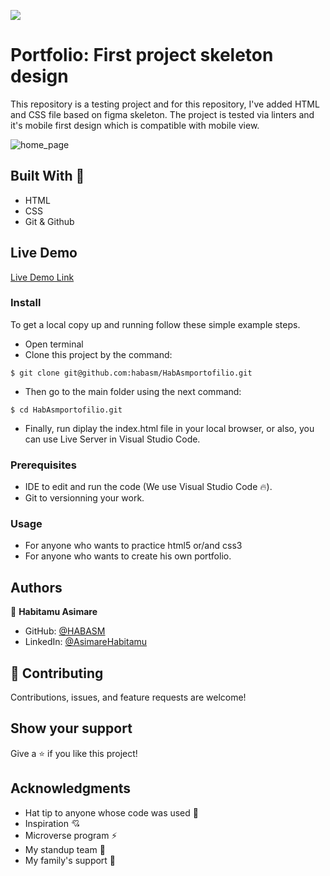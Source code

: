 ![](https://img.shields.io/badge/Microverse-blueviolet) 

# Portfolio: First project skeleton design

This repository is a testing project and for this repository, I've added HTML and CSS file based on figma skeleton. The project is tested via linters and it's mobile first design which is compatible with mobile view.

![home_page](https://github.com/habasm/HabAsmportofilio/blob/89e97ca2170403b1f23f99dfe54f34369f896cf9/images/mobileView.png)

## Built With 🔨

- HTML
- CSS
- Git & Github

## Live Demo

[Live Demo Link](https://habasm.github.io/HabAsmportofilio/)

### Install

To get a local copy up and running follow these simple example steps.
- Open terminal
- Clone this project by the command: 

```
$ git clone git@github.com:habasm/HabAsmportofilio.git
```

- Then go to the main folder using the next command:

```
$ cd HabAsmportofilio.git
```

- Finally, run diplay the index.html file in your local browser, or also, you can use Live Server in Visual Studio Code.



### Prerequisites

- IDE to edit and run the code (We use Visual Studio Code 🔥).
- Git to versionning your work.


### Usage

- For anyone who wants to practice html5 or/and css3
- For anyone who wants to create his own portfolio.


## Authors

👤 **Habitamu Asimare**

- GitHub: [@HABASM](https://github.com/habasm)
- LinkedIn: [@AsimareHabitamu](https://www.linkedin.com/in/habitamu-asimare-aa824b169/)


## 🤝 Contributing

Contributions, issues, and feature requests are welcome!



## Show your support

Give a ⭐️ if you like this project!


## Acknowledgments

- Hat tip to anyone whose code was used 🔰
- Inspiration 💘
- Microverse program ⚡
- My standup team 🏹
- My family's support 🙌
